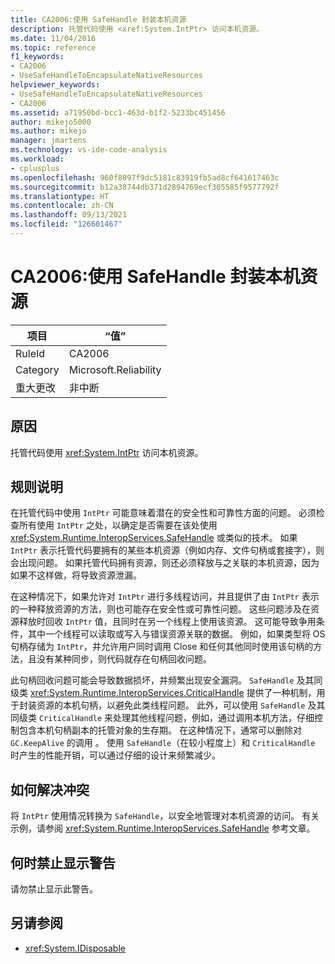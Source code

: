 ```yaml
---
title: CA2006:使用 SafeHandle 封装本机资源
description: 托管代码使用 <xref:System.IntPtr> 访问本机资源。
ms.date: 11/04/2016
ms.topic: reference
f1_keywords:
- CA2006
- UseSafeHandleToEncapsulateNativeResources
helpviewer_keywords:
- UseSafeHandleToEncapsulateNativeResources
- CA2006
ms.assetid: a71950bd-bcc1-463d-b1f2-5233bc451456
author: mikejo5000
ms.author: mikejo
manager: jmartens
ms.technology: vs-ide-code-analysis
ms.workload:
- cplusplus
ms.openlocfilehash: 960f8097f9dc5181c83919fb5ad8cf641617463c
ms.sourcegitcommit: b12a38744db371d2894769ecf305585f9577792f
ms.translationtype: HT
ms.contentlocale: zh-CN
ms.lasthandoff: 09/13/2021
ms.locfileid: "126601467"
---
```

# <a name="ca2006-use-safehandle-to-encapsulate-native-resources"></a>CA2006:使用 SafeHandle 封装本机资源

|项目|“值”|
|-|-|
|RuleId|CA2006|
|Category|Microsoft.Reliability|
|重大更改|非中断|

## <a name="cause"></a>原因

托管代码使用 <xref:System.IntPtr> 访问本机资源。

## <a name="rule-description"></a>规则说明

在托管代码中使用 `IntPtr` 可能意味着潜在的安全性和可靠性方面的问题。 必须检查所有使用 `IntPtr` 之处，以确定是否需要在该处使用 <xref:System.Runtime.InteropServices.SafeHandle> 或类似的技术。 如果 `IntPtr` 表示托管代码要拥有的某些本机资源（例如内存、文件句柄或套接字），则会出现问题。 如果托管代码拥有资源，则还必须释放与之关联的本机资源，因为如果不这样做，将导致资源泄漏。

在这种情况下，如果允许对 `IntPtr` 进行多线程访问，并且提供了由 `IntPtr` 表示的一种释放资源的方法，则也可能存在安全性或可靠性问题。 这些问题涉及在资源释放时回收 `IntPtr` 值，且同时在另一个线程上使用该资源。 这可能导致争用条件，其中一个线程可以读取或写入与错误资源关联的数据。 例如，如果类型将 OS 句柄存储为 `IntPtr`，并允许用户同时调用 Close 和任何其他同时使用该句柄的方法，且没有某种同步，则代码就存在句柄回收问题。

此句柄回收问题可能会导致数据损坏，并频繁出现安全漏洞。 `SafeHandle` 及其同级类 <xref:System.Runtime.InteropServices.CriticalHandle> 提供了一种机制，用于封装资源的本机句柄，以避免此类线程问题。 此外，可以使用 `SafeHandle` 及其同级类 `CriticalHandle` 来处理其他线程问题，例如，通过调用本机方法，仔细控制包含本机句柄副本的托管对象的生存期。 在这种情况下，通常可以删除对 `GC.KeepAlive` 的调用 。 使用 `SafeHandle`（在较小程度上）和 `CriticalHandle` 时产生的性能开销，可以通过仔细的设计来频繁减少。

## <a name="how-to-fix-violations"></a>如何解决冲突

将 `IntPtr` 使用情况转换为 `SafeHandle`，以安全地管理对本机资源的访问。 有关示例，请参阅 <xref:System.Runtime.InteropServices.SafeHandle> 参考文章。

## <a name="when-to-suppress-warnings"></a>何时禁止显示警告

请勿禁止显示此警告。

## <a name="see-also"></a>另请参阅

- <xref:System.IDisposable>
